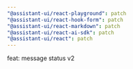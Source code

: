 ```yaml
---
"@assistant-ui/react-playground": patch
"@assistant-ui/react-hook-form": patch
"@assistant-ui/react-markdown": patch
"@assistant-ui/react-ai-sdk": patch
"@assistant-ui/react": patch
---
```


feat: message status v2

